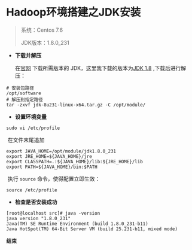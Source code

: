 # Hadoop环境搭建之JDK安装

> 系统：Centos 7.6
>
> JDK版本：1.8.0_231



- **下载并解压**

  在[官网](https://www.oracle.com/technetwork/java/javase/downloads/index.html) 下载所需版本的 JDK，这里我下载的版本为[JDK 1.8](https://www.oracle.com/technetwork/java/javase/downloads/jdk8-downloads-2133151.html) ,下载后进行解压：

```shell
# 安装包路径
/opt/software
# 解压到指定路径
tar -zxvf jdk-8u231-linux-x64.tar.gz -C /opt/module/
```

- **设置环境变量**

```shell
sudo vi /etc/profile
```

​	在文件末尾追加

```shell
export JAVA_HOME=/opt/module/jdk1.8.0_231
export JRE_HOME=${JAVA_HOME}/jre
export CLASSPATH=.:${JAVA_HOME}/lib:${JRE_HOME}/lib
export PATH=${JAVA_HOME}/bin:$PATH
```

​	执行 `source` 命令，使得配置立即生效：

```shell
source /etc/profile
```

- **检查是否安装成功**

```shell
[root@localhost src]# java -version
java version "1.8.0_231"
Java(TM) SE Runtime Environment (build 1.8.0_231-b11)
Java HotSpot(TM) 64-Bit Server VM (build 25.231-b11, mixed mode)
```

**结束**